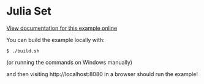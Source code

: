 # Julia Set

[View documentation for this example online][dox]

[dox]: https://rustwasm.github.io/wasm-bindgen/examples/julia.html

You can build the example locally with:

```
$ ./build.sh
```

(or running the commands on Windows manually)

and then visiting http://localhost:8080 in a browser should run the example!
